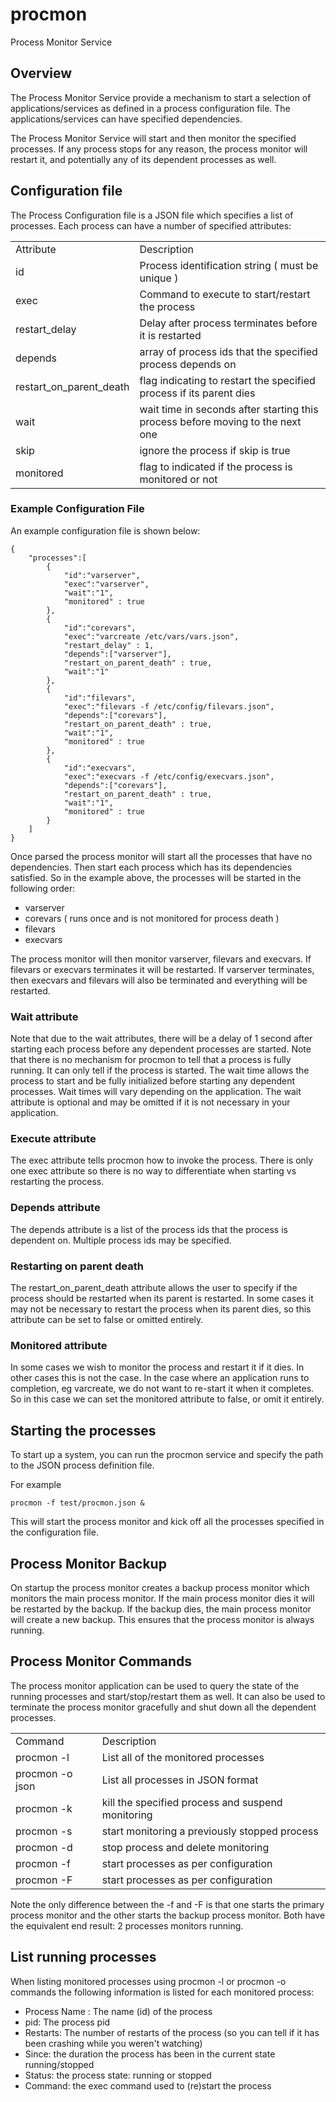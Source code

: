 # procmon
Process Monitor Service

## Overview

The Process Monitor Service provide a mechanism to start a selection
of applications/services as defined in a process configuration file.
The applications/services can have specified dependencies.

The Process Monitor Service will start and then monitor the specified
processes.  If any process stops for any reason, the process monitor
will restart it, and potentially any of its dependent processes as well.

## Configuration file

The Process Configuration file is a JSON file which specifies a list
of processes.  Each process can have a number of specified attributes:

|||
|---|---|
| Attribute | Description |
| id | Process identification string ( must be unique ) |
| exec | Command to execute to start/restart the process |
| restart_delay | Delay after process terminates before it is restarted |
| depends | array of process ids that the specified process depends on |
| restart_on_parent_death | flag indicating to restart the specified process if its parent dies |
| wait | wait time in seconds after starting this process before moving to the next one |
| skip | ignore the process if skip is true |
| monitored | flag to indicated if the process is monitored or not |

### Example Configuration File

An example configuration file is shown below:

```
{
    "processes":[
        {
            "id":"varserver",
            "exec":"varserver",
            "wait":"1",
            "monitored" : true
        },
        {
            "id":"corevars",
            "exec":"varcreate /etc/vars/vars.json",
            "restart_delay" : 1,
            "depends":["varserver"],
            "restart_on_parent_death" : true,
            "wait":"1"
        },
        {
            "id":"filevars",
            "exec":"filevars -f /etc/config/filevars.json",
            "depends":["corevars"],
            "restart_on_parent_death" : true,
            "wait":"1",
            "monitored" : true
        },
        {
            "id":"execvars",
            "exec":"execvars -f /etc/config/execvars.json",
            "depends":["corevars"],
            "restart_on_parent_death" : true,
            "wait":"1",
            "monitored" : true
        }
    ]
}
```

Once parsed the process monitor will start all the processes that have
no dependencies.  Then start each process which has its dependencies
satisfied.  So in the example above, the processes will be started in the
following order:

- varserver
- corevars ( runs once and is not monitored for process death )
- filevars
- execvars

The process monitor will then monitor varserver, filevars and execvars.
If filevars or execvars terminates it will be restarted.  If varserver
terminates, then execvars and filevars will also be terminated and everything
will be restarted.

### Wait attribute

Note that due to the wait attributes, there will be a delay of 1 second
after starting each process before any dependent processes are started.
Note that there is no mechanism for procmon to tell that a process is fully
running.  It can only tell if the process is started.  The wait time allows
the process to start and be fully initialized before starting any dependent
processes.  Wait times will vary depending on the application.  The wait
attribute is optional and may be omitted if it is not necessary in your
application.

### Execute attribute

The exec attribute tells procmon how to invoke the process.  There is only
one exec attribute so there is no way to differentiate when
starting vs restarting the process.

### Depends attribute

The depends attribute is a list of the process ids that the process
is dependent on.  Multiple process ids may be specified.

### Restarting on parent death

The restart_on_parent_death attribute allows the user to specify if the
process should be restarted when its parent is restarted.  In some cases
it may not be necessary to restart the process when its parent dies, so
this attribute can be set to false or omitted entirely.

### Monitored attribute

In some cases we wish to monitor the process and restart it if it dies.
In other cases this is not the case.  In the case where an application
runs to completion, eg varcreate, we do not want to re-start it when it
completes.  So in this case we can set the monitored attribute to false,
or omit it entirely.

## Starting the processes

To start up a system, you can run the procmon service and specify the
path to the JSON process definition file.

For example

```
procmon -f test/procmon.json &
```

This will start the process monitor and kick off all the processes
specified in the configuration file.

## Process Monitor Backup

On startup the process monitor creates a backup process monitor which
monitors the main process monitor.  If the main process monitor dies
it will be restarted by the backup.  If the backup dies, the main process
monitor will create a new backup.  This ensures that the process monitor
is always running.

## Process Monitor Commands

The process monitor application can be used to query the state of the
running processes and start/stop/restart them as well.  It can also be
used to terminate the process monitor gracefully and shut down all the
dependent processes.

| | |
|---|---|
| Command | Description |
| procmon -l | List all of the monitored processes |
| procmon -o json | List all processes in JSON format |
| procmon -k <process id> | kill the specified process and suspend monitoring |
| procmon -s <process id> | start monitoring a previously stopped process |
| procmon -d <process id> | stop process and delete monitoring |
| procmon -f <configfile> | start processes as per configuration |
| procmon -F <configfile> | start processes as per configuration |

Note the only difference between the -f and -F is that one starts the
primary process monitor and the other starts the backup process monitor.
Both have the equivalent end result: 2 processes monitors running.

## List running processes

When listing monitored processes using procmon -l or procmon -o commands
the following information is listed for each monitored process:

- Process Name : The name (id) of the process
- pid: The process pid
- Restarts: The number of restarts of the process (so you can tell if it has
been crashing while you weren't watching)
- Since: the duration the process has been in the current state running/stopped
- Status: the process state: running or stopped
- Command: the exec command used to (re)start the process



